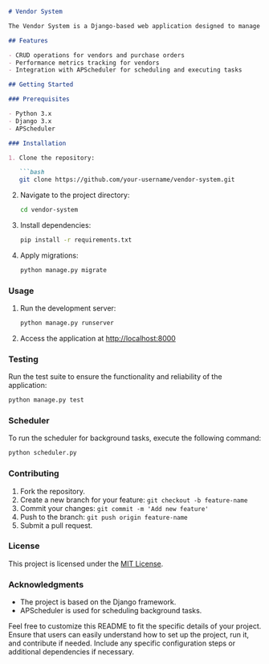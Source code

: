 ```markdown
# Vendor System

The Vendor System is a Django-based web application designed to manage vendors, purchase orders, and historical performance metrics.

## Features

- CRUD operations for vendors and purchase orders
- Performance metrics tracking for vendors
- Integration with APScheduler for scheduling and executing tasks

## Getting Started

### Prerequisites

- Python 3.x
- Django 3.x
- APScheduler

### Installation

1. Clone the repository:

   ```bash
   git clone https://github.com/your-username/vendor-system.git
   ```

2. Navigate to the project directory:

   ```bash
   cd vendor-system
   ```

3. Install dependencies:

   ```bash
   pip install -r requirements.txt
   ```

4. Apply migrations:

   ```bash
   python manage.py migrate
   ```

### Usage

1. Run the development server:

   ```bash
   python manage.py runserver
   ```

2. Access the application at [http://localhost:8000](http://localhost:8000)

### Testing

Run the test suite to ensure the functionality and reliability of the application:

```bash
python manage.py test
```

### Scheduler

To run the scheduler for background tasks, execute the following command:

```bash
python scheduler.py
```

### Contributing

1. Fork the repository.
2. Create a new branch for your feature: `git checkout -b feature-name`
3. Commit your changes: `git commit -m 'Add new feature'`
4. Push to the branch: `git push origin feature-name`
5. Submit a pull request.

### License

This project is licensed under the [MIT License](LICENSE).

### Acknowledgments

- The project is based on the Django framework.
- APScheduler is used for scheduling background tasks.

Feel free to customize this README to fit the specific details of your project. Ensure that users can easily understand how to set up the project, run it, and contribute if needed. Include any specific configuration steps or additional dependencies if necessary.
